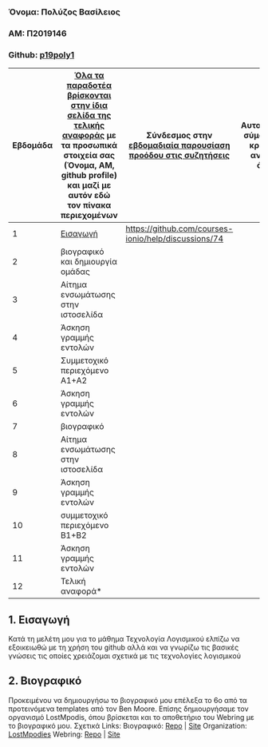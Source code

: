 ### Όνομα: Πολύζος Βασίλειος
### ΑΜ: Π2019146

### Github: [p19poly1](https://github.com/p19poly1)

| Εβδομάδα | [Όλα τα παραδοτέα βρίσκονται στην ίδια σελίδα της τελικής αναφοράς](https://courses-ionio.github.io/help/deliverables/) με τα προσωπικά στοιχεία σας (Όνομα, ΑΜ, github profile) και μαζί με αυτόν εδώ τον πίνακα περιεχομένων | Σύνδεσμος στην [εβδομαδιαία παρουσίαση προόδου στις συζητήσεις](https://github.com/courses-ionio/help/discussions/categories/show-and-tell) | Αυτοαξιολόγηση σύμφωνα με τα κριτήρια της αντίστοιχης άσκησης |
| --- | --- | --- | --- |
| 1 | [Εισαγωγή](#εισαγωγή) |https://github.com/courses-ionio/help/discussions/74 | |
| 2 | βιογραφικό και δημιουργία ομάδας | | |
| 3 | Αίτημα ενσωμάτωσης στην ιστοσελίδα | | |
| 4 | Άσκηση γραμμής εντολών | | |
| 5 | Συμμετοχικό περιεχόμενο A1+A2 | | |
| 6 | Άσκηση γραμμής εντολών | | |
| 7 | βιογραφικό | | |
| 8 | Αίτημα ενσωμάτωσης στην ιστοσελίδα | | |
| 9 | Άσκηση γραμμής εντολών | | |
| 10 | συμμετοχικό περιεχόμενο B1+B2 | | |
| 11 | Άσκηση γραμμής εντολών | | |
| 12 | Τελική αναφορά* | | |

## 1. Εισαγωγή

Κατά τη μελέτη μου για το μάθημα Τεχνολογία Λογισμικού ελπίζω να εξοικειωθώ με τη χρήση του github αλλά και να γνωρίζω τις βασικές γνώσεις τις οποίες χρειάζομαι σχετικά με τις τεχνολογίες λογισμικού

## 2. Βιογραφικό
Προκειμένου να δημιουργήσω το βιογραφικό μου επέλεξα το 6ο από τα προτεινόμενα templates από τον Ben Moore.
Επίσης δημιουργήσαμε τον οργανισμό LostMpodis, όπου βρίσκεται και το αποθετήριο του Webring με το βιογραφικό μου.
Σχετικά Links:
Βιογραφικό: [Repo](https://github.com/p19poly1/md-cv/blob/master/index.md) | [Site](https://p19poly1.github.io/md-cv/)
Organization: [LostMpodies](https://github.com/LostMpodis)
Webring: [Repo](https://github.com/LostMpodis/webring) | [Site](https://lostmpodis.github.io/webring/)
